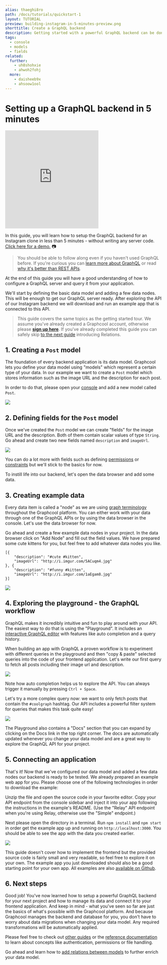 ```yaml
---
alias: thaeghi8ro
path: /docs/tutorials/quickstart-1
layout: TUTORIAL
preview: building-instagram-in-5-minutes-preview.png
shorttitle: Create a GraphQL backend
description: Getting started with a powerful GraphQL backend can be done in a few minutes with Graphcool.
tags:
  - console
  - models
  - fields
related:
  further:
    - uh8shohxie
    - ahwoh2fohj
  more:
    - daisheeb9x
    - ahsoow1ool
---
```


# Setting up a GraphQL backend in 5 minutes

<iframe height="315" src="https://www.youtube.com/embed/wSkZFfuAToM" frameborder="0" allowfullscreen></iframe>

In this guide, you will learn how to setup the GraphQL backend for an Instagram clone in less than 5 minutes - without writing any server code. [Click here for a demo.](http://instacat.surge.sh) 📷

> You should be able to follow along even if you haven't used GraphQL before. If you're curious you can [learn more about GraphQL](https://learngraphql.com/) or read [why it's better than REST APIs](https://medium.com/apollo-stack/why-graphql-is-the-future-3bec28193807).

At the end of this guide you will have a good understanding of how to configure a GraphQL server and query it from your application.

We'll start by defining the basic data model and adding a few data nodes. This will be enough to get our GraphQL server ready. After exploring the API of our Instagram backend we will download and run an example app that is connected to this API.

> This guide covers the same topics as the getting started tour. We assume you've already created a Graphcool account, otherwise please **[sign up here](https://console.graph.cool/signup)**. If you've already completed this guide you can safely skip [to the next guide](!alias-daisheeb9x) introducing Relations.

## 1. Creating a `Post` model

The foundation of every backend application is its data model. Graphcool lets you define your data model using "models" which represent a certain type of your data. In our example we want to create a `Post` model which stores information such as the image URL and the description for each post.

In order to do that, please open your [console](https://console.graph.cool) and add a new model called `Post`.

![](../../images/building-instagram-in-5-minutes-model.gif)

## 2. Defining fields for the `Post` model

Once we've created the `Post` model we can create "fields" for the image URL and the description. Both of them contain scalar values of type `String`. Go ahead and create two new fields named `description` and `imageUrl`.

![](../../images/building-instagram-in-5-minutes-field.gif)

You can do a lot more with fields such as defining [permissions](!alias-iegoo0heez) or [constraints](!alias-teizeit5se#unique) but we'll stick to the basics for now.

To instill life into our backend, let's open the data browser and add some data.

## 3. Creating example data

Every data item is called a "node" as we are using [graph terminology](!alias-ahsoow1ool) throughout the Graphcool platform. You can either work with your data through one of the GraphQL APIs or by using the data browser in the console. Let's use the data browser for now.

Go ahead and create a few example data nodes in your project. In the data browser click on "Add Node" and fill out the field values. We have prepared some cute kittens for you, but feel free to add whatever data nodes you like.

```
[{
	"description": "#cute #kitten",
	"imageUrl": "http://i.imgur.com/5ACuqm4.jpg"
}, {
	"description": "#funny #kitten",
	"imageUrl": "http://i.imgur.com/1aEgam8.jpg"
}]
```

![](../../images/building-instagram-in-5-minutes-data.gif)

## 4. Exploring the playground - the GraphQL workflow

GraphQL makes it incredibly intuitive and fun to play around with your API. The easiest way to do that is using the "Playground". It includes an [interactive GraphQL editor](https://github.com/graphql/graphiql) with features like auto completion and a query history.

When building an app with GraphQL a proven workflow is to experiment with different queries in the playground and then "copy & paste" selected queries into the code of your frontend application. Let's write our first query to fetch all posts including their image url and description.

![](../../images/playground1.gif)

Note how auto completion helps us to explore the API. You can always trigger it manually by pressing `Ctrl + Space`.

Let's try a more complex query now: we want to only fetch posts that contain the `#coolgraph` hashtag. Our API includes a powerful filter system for queries that makes this task quite easy!

![](../../images/playground2.gif)

The Playground also contains a "Docs" section that you can expand by clicking on the Docs link in the top right corner. The docs are automatically updated whenever you change your data model and are a great way to explore the GraphQL API for your project.

## 5. Connecting an application

That's it! Now that we've configured our data model and added a few data nodes our backend is ready to be tested. We already prepared an example web app for you. Please choose one of the following technologies in order to download the example:

<!-- __INJECT_GRAPHCOOL_SIGNUP__ -->

Unzip the file and open the source code in your favorite editor. Copy your API endpoint from the console sidebar and inject it into your app following the instructions in the example's README. (Use the "Relay" API endpoint when you're using Relay, otherwise use the "Simple" endpoint.)

Next please open the directory in a terminal. Run `npm install` and `npm start` in order get the example app up and running on `http://localhost:3000`. You should be able to see the app with the data you created earlier.

![](../../images/building-instagram-in-5-minutes-example.gif)

This guide doesn't cover how to implement the frontend but the provided source code is fairly small and very readable, so feel free to explore it on your own. The example app you just downloaded should also be a good starting point for your own app. All examples are also [available on Github](https://github.com/graphcool-examples).

## 6. Next steps

Good job! You've now learned how to setup a powerful GraphQL backend for your next project and how to manage its data and connect it to your frontend application. And keep in mind - what you've seen so far are just the basics of what's possible with the Graphcool platform.
And because Graphcool manages the backend and database for you, you don't have to worry about data migrations when changing your data model. Any required transformations will be automatically applied.

Please feel free to check out [other guides](/docs/guides) or the [reference documentation](/docs/reference) to learn about concepts like authentication, permissions or file handling.

Go ahead and learn how to [add relations between models](!alias-daisheeb9x) to further enrich your data model.
